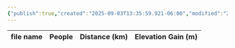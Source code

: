```yaml
---
{"publish":true,"created":"2025-09-03T13:35:59.921-06:00","modified":"2025-09-03T14:46:46.558-06:00","published":"2025-09-03T14:46:46.558-06:00","tags":["route"],"cssclasses":"","elevation":null,"region":null,"location":null,"DWYT":"Worthwhile","Kane":null,"completed":false}
---
```



| file name | People | Distance (km) | Elevation Gain (m) |
| --------- | ------ | ------------- | ------------------ |